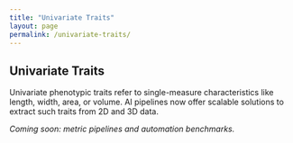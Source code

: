 ```yaml
---
title: "Univariate Traits"
layout: page
permalink: /univariate-traits/
---
```


## Univariate Traits

Univariate phenotypic traits refer to single-measure characteristics like length, width, area, or volume. AI pipelines now offer scalable solutions to extract such traits from 2D and 3D data.

*Coming soon: metric pipelines and automation benchmarks.*
